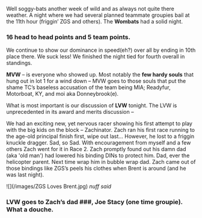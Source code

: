 Well soggy-bats another week of wild and as always not quite there weather. 
A night where we had several planned teammate groupies bail at the 11th hour (friggin’ ZGS and others). The **Wombats** had a solid night. 
 
### 16 head to head points and 5 team points. ### 

We continue to show our dominance in speed(eh?) over all by ending in 10th place there. We suck less! We finished the night tied for fourth overall in standings.
 
**MVW** – is everyone who showed up. Most notably the **few hardy souls** that hung out in lot 1 for a wind down – MVW goes to those souls that put the shame TC’s baseless accusation of the team being MIA; Readyfur, Motorboat, KY, and moi aka Donneybrook(e). 
 
What is most important is our discussion of **LVW** tonight. The LVW is unprecedented in its award and merits discussion – 
 
We had an exciting new, yet nervous racer showing his first attempt to play with the big kids on the block – Zachinator. 
Zach ran his first race running to the age-old principal finish first, wipe out last… However, he lost to a friggin knuckle dragger. 
Sad, so Sad. With encouragement from myself and a few others Zach went for it in Race 2. Zach promptly found out his damn dad (aka 'old man') had lowered his binding DINs to protect him. 
Dad, ever the helicopter parent. Next time wrap him in bubble wrap dad. 
Zach came out of those bindings like ZGS’s peels his clothes when Brent is around (and he was last night).

![](/images/ZGS Loves Brent.jpg)
*nuff said*
 
### LVW goes to Zach’s dad ###, Joe Stacy (one time groupie). What a douche. 
